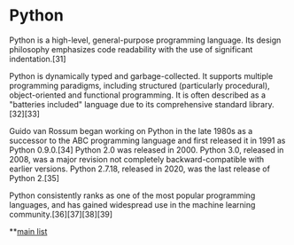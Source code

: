 # Python 

Python is a high-level, general-purpose programming language. Its design philosophy emphasizes code readability with the use of significant indentation.[31]
 

Python is dynamically typed and garbage-collected. It supports multiple programming paradigms, including structured (particularly procedural), object-oriented and functional programming. It is often described as a "batteries included" language due to its comprehensive standard library.[32][33]
 

Guido van Rossum began working on Python in the late 1980s as a successor to the ABC programming language and first released it in 1991 as Python 0.9.0.[34] Python 2.0 was released in 2000. Python 3.0, released in 2008, was a major revision not completely backward-compatible with earlier versions. Python 2.7.18, released in 2020, was the last release of Python 2.[35]
 

Python consistently ranks as one of the most popular programming languages, and has gained widespread use in the machine learning community.[36][37][38][39]
 

**[main list](popular_languages.md)